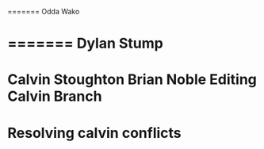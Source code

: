 

=======
Odda Wako

=======
Dylan Stump
=======
Calvin Stoughton
Brian Noble
Editing Calvin Branch
=======
Resolving calvin conflicts
=======
